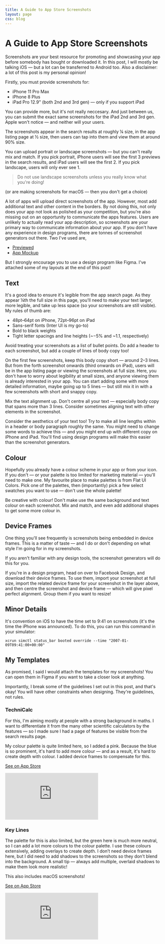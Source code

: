 ```yaml
---
title: A Guide to App Store Screenshots
layout: page
css: blog
---
```


<style>
iframe {
width: calc(var(--inner-width) * 1);
height: calc(var(--inner-width) * 0.66);
--inner-width: calc(100vw - 2 * var(--gutters));
}
</style>

# A Guide to App Store Screenshots

Screenshots are your best resource for promoting and showcasing your app before somebody has bought or downloaded it. In this post, I will mostly be talking iOS &mdash; but a lot can be transferred to Android too. Also a disclaimer: a lot of this post is my personal opinion!

Firstly, you must provide screenshots for:

- iPhone 11 Pro Max
- iPhone 8 Plus
- iPad Pro 12.9&quot; (both 2nd and 3rd gen) &mdash; only if you support iPad

You can provide more, but it's not really neccesary. And just between us, you can submit the exact same screenshots for the iPad 2nd and 3rd gen. Apple won't notice &mdash; and neither will your users.

The screenshots appear in the search results at roughly &frac14; size, in the app listing page at &frac12; size, then users can tap into them and view them at around 90% size.

You can upload portrait or landscape screenshots &mdash; but you can't really mix and match. If you pick portrait, iPhone users will see the first 3 previews in the search results, and iPad users will see the first 2. If you pick landscape, users will only ever see 1.

> Do not use landscape screenshots unless you really know what you're doing!

(or are making screenshots for macOS &mdash; then you don't get a choice)

A lot of apps will upload direct screenshots of the app. However, most add additional text and other content in the borders. By not doing this, not only does your app not look as polished as your competition, but you're also missing out on an opportunity to communicate the apps features. Users are unlikely to actually read your app description, so screenshots are your primary way to communicate information about your app.
If you don't have any experience in design programs, there are tonnes of screenshot generators out there. Two I've used are,

- [Previewed](https://previewed.app/screenshots/appstore/)
- [App Mockup](https://app-mockup.com)

But I strongly encourage you to use a design program like Figma. I've attached some of my layouts at the end of this post!

## Text

It's a good idea to ensure it's legible from the app search page. As they appear ¼th the full size in this page, you'll need to make your text larger, more legible, and take up less space (so your screenshots are still visible). My rules of thumb are:

- 48pt&ndash;64pt on iPhone, 72pt&ndash;96pt on iPad
- Sans-serif fonts (Inter UI is my go-to)
- Bold to black weights
- Tight letter spacings and line heights (~&minus;5% and ~1.1, respectively)

Avoid treating your screenshots as a list of bullet points. Do add a header to each screenshot, but add a couple of lines of body copy too!

On the first few screenshots, keep this body copy short &mdash; around 2&ndash;3 lines. But from the forth screenshot onwards (third onwards on iPad), users will be in the app listing page or viewing the screenshots at full size. Here, you don't have to worry about legibility at small sizes, and anyone viewing them is already interested in your app. You can start adding some with more detailed information, maybe going up to 5 lines &mdash; but still mix it in with a few screenshots with short and snappy copy.

Mix the text alignment up. Don't centre all your text &mdash; especially body copy that spans more than 3 lines. Consider sometimes aligning text with other elements in the screenshot.

Consider the aesthetics of your text too! Try to make all line lengths within in a header or body paragraph roughly the same. You might need to change some words to achieve this &mdash; and you might end up with different copy on iPhone and iPad. You'll find using design programs will make this easier than the screenshot generators.

## Colour

Hopefully you already have a colour scheme in your app or from your icon. If you don't &mdash; or your palette is too limited for marketing material &mdash; you'll need to make one. My favourite place to make palettes is from Flat UI Colors. Pick one of the palettes, then (importantly) pick a few select swatches you want to use &mdash; don't use the whole palette!

Be creative with colour! Don't make use the same background and text colour on each screenshot. Mix and match, and even add additional shapes to get some more colour in.

## Device Frames

One thing you'll see frequently is screenshots being embedded in device frames. This is a matter of taste &mdash; and I do or don't depending on what style I'm going for in my screenshots.

If you aren't familiar with any design tools, the screenshot generators will do this for you.

If you're in a design program, head on over to Facebook Design, and download their device frames. To use them, import your screenshot at full size, import the related device frame for your screenshot in the layer above, and then centre the screenshot and device frame &mdash; which will give pixel perfect alignment. Group them if you want to resize!

## Minor Details

It's convention on iOS to have the time set to 9:41 on screenshots (it's the time the iPhone was announced). To do this, you can run this command in your simulator:

```
xcrun simctl status_bar booted override --time "2007-01-09T09:41:00+00:00"
```

## My Templates

As promised, I said I would attach the templates for my screenshots! You can open them in Figma if you want to take a closer look at anything.

Importantly, I break some of the guidelines I set out in this post, and that's okay! You will have other constraints when designing. They're guidelines, not rules.

### TechniCalc

For this, I'm aiming mostly at people with a strong background in maths. I want to differentiate it from the many other scientific calculators by the features &mdash; so I made sure I had a page of features be visible from the search results page.

My colour palette is quite limited here, so I added a pink. Because the blue is so prominent, it's hard to add more colour &mdash; and as a result, it's hard to create depth with colour. I added device frames to compensate for this.

[See on App Store](https://apps.apple.com/gb/app/technicalc-calculator/id1504965415)

<iframe style="border: 1px solid rgba(0, 0, 0, 0.1);" width="800" height="450" src="https://www.figma.com/embed?embed_host=share&url=https%3A%2F%2Fwww.figma.com%2Ffile%2FLmqbaoqaAqkhL0cp0iDDuh%2FApp-Listing%3Fnode-id%3D29%253A121&chrome=DOCUMENTATION" allowfullscreen></iframe>

### Key Lines

The palette for this is also limited, but the green here is much more neutral, so I can add a lot more colours to the colour palette. I use these colours extensively, adding overlays to create depth. I don’t need device frames here, but I did need to add shadows to the screenshots so they don’t blend into the background. A small tip — always add multiple, overlaid shadows to make them look more realistic!

This also includes macOS screenshots!

[See on App Store](https://apps.apple.com/gb/app/key-lines-keyboard-midi-player/id1506390976)

<iframe style="border: 1px solid rgba(0, 0, 0, 0.1);" width="800" height="450" src="https://www.figma.com/embed?embed_host=share&url=https%3A%2F%2Fwww.figma.com%2Ffile%2FfcqMYeJLFY8KIBrXWw97nw%2FApp-Listing%3Fnode-id%3D0%253A1&chrome=DOCUMENTATION" allowfullscreen></iframe>
